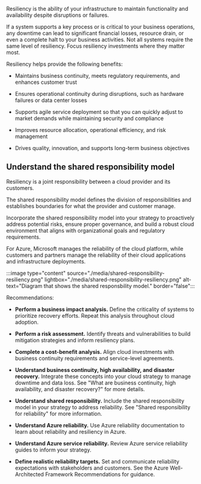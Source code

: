 Resiliency is the ability of your infrastructure to maintain functionality and availability despite disruptions or failures.

If a system supports a key process or is critical to your business operations, any downtime can lead to significant financial losses, resource drain, or even a complete halt to your business activities. Not all systems require the same level of resiliency. Focus resiliency investments where they matter most.

Resiliency helps provide the following benefits:

- Maintains business continuity, meets regulatory requirements, and enhances customer trust

- Ensures operational continuity during disruptions, such as hardware failures or data center losses
- Supports agile service deployment so that you can quickly adjust to market demands while maintaining security and compliance
- Improves resource allocation, operational efficiency, and risk management
- Drives quality, innovation, and supports long-term business objectives

## Understand the shared responsibility model

Resiliency is a joint responsibility between a cloud provider and its customers.

The shared responsibility model defines the division of responsibilities and establishes boundaries for what the provider and customer manage.

Incorporate the shared responsibility model into your strategy to proactively address potential risks, ensure proper governance, and build a robust cloud environment that aligns with organizational goals and regulatory requirements.

For Azure, Microsoft manages the reliability of the cloud platform, while customers and partners manage the reliability of their cloud applications and infrastructure deployments.

:::image type="content" source="./media/shared-responsibility-resiliency.png" lightbox="./media/shared-responsibility-resiliency.png" alt-text="Diagram that shows the shared responsbility model." border="false":::

Recommendations:

- **Perform a business impact analysis.** Define the criticality of systems to prioritize recovery efforts. Repeat this analysis throughout cloud adoption.

- **Perform a risk assessment.** Identify threats and vulnerabilities to build mitigation strategies and inform resiliency plans.
- **Complete a cost-benefit analysis.** Align cloud investments with business continuity requirements and service-level agreements.
- **Understand business continuity, high availability, and disaster recovery.** Integrate these concepts into your cloud strategy to manage downtime and data loss. See "What are business continuity, high availability, and disaster recovery?" for more details.
- **Understand shared responsibility.** Include the shared responsibility model in your strategy to address reliability. See "Shared responsibility for reliability" for more information.
- **Understand Azure reliability.** Use Azure reliability documentation to learn about reliability and resiliency in Azure.
- **Understand Azure service reliability.** Review Azure service reliability guides to inform your strategy.
- **Define realistic reliability targets.** Set and communicate reliability expectations with stakeholders and customers. See the Azure Well-Architected Framework Recommendations for guidance.





